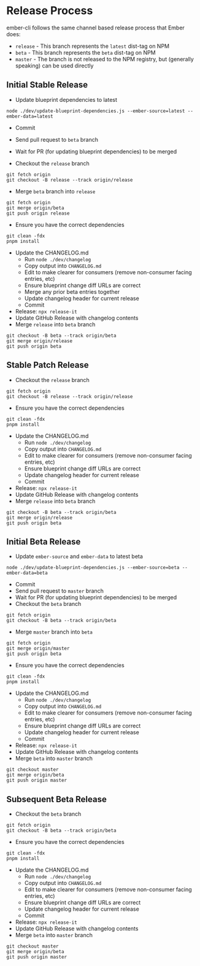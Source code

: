 # Release Process

ember-cli follows the same channel based release process that Ember does:

* `release` - This branch represents the `latest` dist-tag on NPM
* `beta` - This branch represents the `beta` dist-tag on NPM
* `master` - The branch is not released to the NPM registry, but (generally speaking) can be used directly

## Initial Stable Release

* Update blueprint dependencies to latest

```
node ./dev/update-blueprint-dependencies.js --ember-source=latest --ember-data=latest
```

* Commit
* Send pull request to `beta` branch
* Wait for PR (for updating blueprint dependencies) to be merged

* Checkout the `release` branch

```
git fetch origin
git checkout -B release --track origin/release
```

* Merge `beta` branch into `release`

```
git fetch origin
git merge origin/beta
git push origin release
```

* Ensure you have the correct dependencies

```
git clean -fdx
pnpm install
```

* Update the CHANGELOG.md
  * Run `node ./dev/changelog`
  * Copy output into `CHANGELOG.md`
  * Edit to make clearer for consumers (remove non-consumer facing entries, etc)
  * Ensure blueprint change diff URLs are correct
  * Merge any prior beta entries together
  * Update changelog header for current release
  * Commit
* Release: `npx release-it`
* Update GitHub Release with changelog contents
* Merge `release` into `beta` branch

```
git checkout -B beta --track origin/beta
git merge origin/release
git push origin beta
```

## Stable Patch Release

* Checkout the `release` branch

```
git fetch origin
git checkout -B release --track origin/release
```

* Ensure you have the correct dependencies

```
git clean -fdx
pnpm install
```

* Update the CHANGELOG.md
  * Run `node ./dev/changelog`
  * Copy output into `CHANGELOG.md`
  * Edit to make clearer for consumers (remove non-consumer facing entries, etc)
  * Ensure blueprint change diff URLs are correct
  * Update changelog header for current release
  * Commit
* Release: `npx release-it`
* Update GitHub Release with changelog contents
* Merge `release` into `beta` branch

```
git checkout -B beta --track origin/beta
git merge origin/release
git push origin beta
```

## Initial Beta Release

* Update `ember-source` and `ember-data` to latest beta

```
node ./dev/update-blueprint-dependencies.js --ember-source=beta --ember-data=beta
```

* Commit
* Send pull request to `master` branch
* Wait for PR (for updating blueprint dependencies) to be merged
* Checkout the `beta` branch

```
git fetch origin
git checkout -B beta --track origin/beta
```

* Merge `master` branch into `beta`

```
git fetch origin
git merge origin/master
git push origin beta
```

* Ensure you have the correct dependencies

```
git clean -fdx
pnpm install
```

* Update the CHANGELOG.md
  * Run `node ./dev/changelog`
  * Copy output into `CHANGELOG.md`
  * Edit to make clearer for consumers (remove non-consumer facing entries, etc)
  * Ensure blueprint change diff URLs are correct
  * Update changelog header for current release
  * Commit
* Release: `npx release-it`
* Update GitHub Release with changelog contents
* Merge `beta` into `master` branch

```
git checkout master
git merge origin/beta
git push origin master
```

## Subsequent Beta Release

* Checkout the `beta` branch

```
git fetch origin
git checkout -B beta --track origin/beta
```

* Ensure you have the correct dependencies

```
git clean -fdx
pnpm install
```

* Update the CHANGELOG.md
  * Run `node ./dev/changelog`
  * Copy output into `CHANGELOG.md`
  * Edit to make clearer for consumers (remove non-consumer facing entries, etc)
  * Ensure blueprint change diff URLs are correct
  * Update changelog header for current release
  * Commit
* Release: `npx release-it`
* Update GitHub Release with changelog contents
* Merge `beta` into `master` branch

```
git checkout master
git merge origin/beta
git push origin master
```

